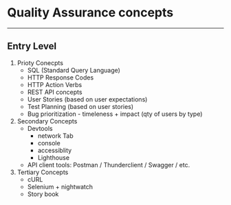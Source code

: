 # Quality Assurance concepts
---
## Entry Level
1. Prioty Conecpts
	* SQL (Standard Query Language)
	* HTTP Response Codes
	* HTTP Action Verbs
	* REST API concepts
	* User Stories (based on user expectations)
	* Test Planning (based on user stories)
	* Bug prioritization - timeleness + impact (qty of users by type)
2. Secondary Concepts
	* Devtools
		* network Tab
		* console
		* accessiblity
		* Lighthouse
	* API client tools: Postman / Thunderclient / Swagger / etc.
3. Tertiary Concepts
	* cURL
	* Selenium + nightwatch
	* Story book